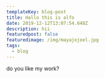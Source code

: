 ```yaml
---
templateKey: blog-post
title: Hallo this is alfo
date: 2019-12-12T13:07:54.648Z
description: hii
featuredpost: false
featuredimage: /img/mayajojoel.jpg
tags:
  - blog
---
```

do you like my work?
